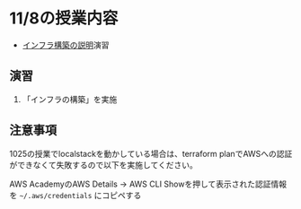 # 11/8の授業内容
* [インフラ構築の説明](https://github.com/cupperservice/hj-sample-infra)演習

## 演習
1. 「インフラの構築」を実施

## 注意事項
1025の授業でlocalstackを動かしている場合は、terraform planでAWSへの認証ができなくて失敗するので以下を実施してください。

AWS AcademyのAWS Details -> AWS CLI Showを押して表示された認証情報を `~/.aws/credentials` にコピペする
